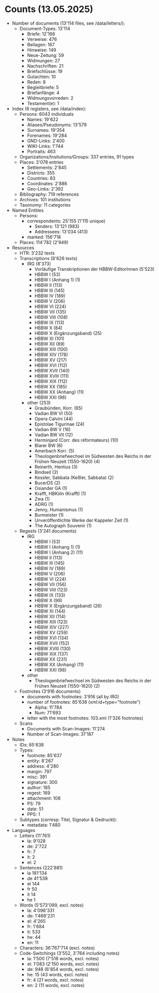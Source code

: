 # Counts (13.05.2025)

- Number of documents (13'114 files, see /data/letters/): 
    - Document-Types: 13'114
        - Briefe: 12'166
        - Verweise: 476
        - Beilagen: 167
        - Hinweise: 149
        - Neue-Zeitung: 59
        - Widmungen: 27
        - Nachschriften: 21
        - Briefschlüsse: 19
        - Gutachten: 10
        - Reden: 8
        - Begleitbriefe: 5
        - Briefanfänge: 4
        - Widmungsvorreden: 2
        - Testament(e): 1
- Index (6 registers, see /data/index):
    - Persons: 6043 individuals
        - Names: 19'622
        - Aliases/Pseudonyms: 13'579
        - Surnames: 19'354
        - Forenames: 19'284
        - GND-Links: 2'400
        - WIKI-Links: 1'744
        - Portraits: 463
    - Organizations/Insitutions/Groups: 337 entries, 91 types
    - Places: 3'078 entries
        - Settlements: 2'845
        - Districts: 355
        - Countries: 83
        - Coordinates: 2'886
        - Geo-Links: 2'392
    - Bibliography: 719 references
    - Archives: 101 institutions
    - Taxonomy: 11 categories
- Named Entities
    - Persons:
        - correspondents: 25'155 (1'115 unique)
            - Senders: 13'121 (983)
            - Addressees: 13'034 (413)
        - marked: 156'718
    - Places: 114'782 (2'949)
- Resources
    - HTR: 3'232 texts
    - Transcriptions (8'626 texts)
        - IRG (8'373)
            - Vorläufige Transkriptionen der HBBW-EditorInnen (5'523)
            - HBBW I (53)
            - HBBW I (Anhang 1) (1)
            - HBBW II (113)
            - HBBW III (145)
            - HBBW IV (189)
            - HBBW V (206)
            - HBBW VI (224)
            - HBBW VII (135)
            - HBBW VIII (108)
            - HBBW IX (113)
            - HBBW X (84)
            - HBBW X (Ergänzungsband) (25)
            - HBBW XI (101)
            - HBBW XII (89)
            - HBBW XIII (100)
            - HBBW XIV (178)
            - HBBW XV (217)
            - HBBW XVI (112)
            - HBBW XVII (140)
            - HBBW XVIII (111)
            - HBBW XIX (112)
            - HBBW XX (185)
            - HBBW XX (Anhang) (11)
            - HBBW XXI (98)
        - other (253)
            - Graubünden, Korr. (65)
            - Vadian BW VI (50)
            - Opera Calvini (44)
            - Epistolae Tigurinae (24)
            - Vadian BW V (16)
            - Vadian BW VII (12)
            - Herminjard (Corr. des réformateurs) (10)
            - Blarer BW (6)
            - Amerbach Korr. (5)
            - Theologenbriefwechsel im Südwesten des Reichs in der Frühen Neuzeit (1550-1620) (4)
            - Reinerth, Hentius (3)
            - Bindseil (2)
            - Kessler, Sabbata (Keßler, Sabbata) (2)
            - BucerDS (2)
            - Osiander GA (1)
            - Krafft, HBKöln (Krafft) (1)
            - Zwa (1)
            - ADRG (1)
            - Jenny, Humanismus (1)
            - Burmeister (1)
            - Unveröffentlichte Werke der Kappeler Zeit (1)
            - The Autograph Souvenir (1)
    - Regests (3'241 documents)
        - IRG
            - HBBW I (53)
            - HBBW I (Anhang 1) (1)
            - HBBW I (Anhang 2) (11)
            - HBBW II (113)
            - HBBW III (145)
            - HBBW IV (189)
            - HBBW V (206)
            - HBBW VI (224)
            - HBBW VII (156)
            - HBBW VIII (123)
            - HBBW IX (133)
            - HBBW X (99)
            - HBBW X (Ergänzungsband) (26)
            - HBBW XI (144)
            - HBBW XII (114)
            - HBBW XIII (123)
            - HBBW XIV (227)
            - HBBW XV (259)
            - HBBW XVI (134)
            - HBBW XVII (152)
            - HBBW XVIII (130)
            - HBBW XIX (137)
            - HBBW XX (231)
            - HBBW XX (Anhang) (11)
            - HBBW XXI (98)
        - other 
            - Theologenbriefwechsel im Südwesten des Reichs in der Frühen Neuzeit (1550-1620) (2)
    - Footnotes (3'916 documents)
        - documents with footnotes: 3'916 (all by IRG)
        - number of footnotes: 85'638 (xml:id+type="footnote")
            - Alpha: 11'784
            - Num: 71'693
        - letter with the most footnotes: 103.xml (1'326 footnotes)
    - Scans
        - Documents with Scan-Images: 11'274
        - Number of Scan-Images: 31'187
- Notes
    - IDs: 85'638
    - Types:
        - footnote: 85'637
        - entity: 8'267
        - address: 4'280
        - margin: 797
        - misc: 391
        - signature: 300
        - author: 185
        - regest: 169
        - attachment: 108
        - PS: 79
        - date: 51
        - PPS: 1
    - Subtypes (corresp: Titel, Signatur & Gedruckt):
        - metadata: 1'480
- Languages
    - Letters (11'761)
        - la: 9'028
        - de: 2'722
        - fr: 7
        - it: 2
        - el: 2
    - Sentences (222'881)
        - la 181'134
        - de 41'538
        - el 144
        - fr 50
        - it 14
        - he 1
    - Words (5'573'099, excl. notes)
        - la: 4'098'331
        - de: 1'468'231
        - el: 4'265
        - fr: 1'684
        - it: 533
        - he: 44
        - en: 11
    - Characters: 36'767'714 (excl. notes)
    - Code-Switchings (3'552, 3'764 including notes)
        - la: 1'500 (7'518 words, excl. notes)
        - el: 1'083 (2'150 words, excl. notes)
        - de: 948 (6'854 words, excl. notes)
        - he: 15 (43 words, excl. notes)
        - fr: 4 (21 words, excl. notes)
        - en: 2 (11 words, excl. notes)
